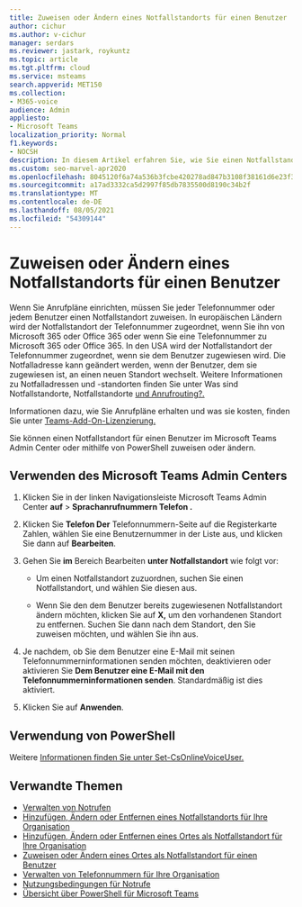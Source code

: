 ```yaml
---
title: Zuweisen oder Ändern eines Notfallstandorts für einen Benutzer
author: cichur
ms.author: v-cichur
manager: serdars
ms.reviewer: jastark, roykuntz
ms.topic: article
ms.tgt.pltfrm: cloud
ms.service: msteams
search.appverid: MET150
ms.collection:
- M365-voice
audience: Admin
appliesto:
- Microsoft Teams
localization_priority: Normal
f1.keywords:
- NOCSH
description: In diesem Artikel erfahren Sie, wie Sie einen Notfallstandort für Benutzer in Ihrer Organisation zuweisen oder ändern.
ms.custom: seo-marvel-apr2020
ms.openlocfilehash: 8045120f6a74a536b3fcbe420278ad847b3108f38161d6e23f3eecfd5788224c
ms.sourcegitcommit: a17ad3332ca5d2997f85db7835500d8190c34b2f
ms.translationtype: MT
ms.contentlocale: de-DE
ms.lasthandoff: 08/05/2021
ms.locfileid: "54309144"
---
```

# <a name="assign-or-change-an-emergency-location-for-a-user"></a>Zuweisen oder Ändern eines Notfallstandorts für einen Benutzer

Wenn Sie Anrufpläne einrichten, müssen Sie jeder Telefonnummer oder jedem Benutzer einen Notfallstandort zuweisen. In europäischen Ländern wird der Notfallstandort der Telefonnummer zugeordnet, wenn Sie ihn von Microsoft 365 oder Office 365 oder wenn Sie eine Telefonnummer zu Microsoft 365 oder Office 365. In den USA wird der Notfallstandort der Telefonnummer zugeordnet, wenn sie dem Benutzer zugewiesen wird. Die Notfalladresse kann geändert werden, wenn der Benutzer, dem sie zugewiesen ist, an einen neuen Standort wechselt. Weitere Informationen zu Notfalladressen und -standorten finden Sie unter Was sind Notfallstandorte, Notfallstandorte [und Anrufrouting?.](./what-are-emergency-locations-addresses-and-call-routing.md)
  
Informationen dazu, wie Sie Anrufpläne erhalten und was sie kosten, finden Sie unter [Teams-Add-On-Lizenzierung.](./teams-add-on-licensing/microsoft-teams-add-on-licensing.md)
  
Sie können einen Notfallstandort für einen Benutzer im Microsoft Teams Admin Center oder mithilfe von PowerShell zuweisen oder ändern.

## <a name="using-the-microsoft-teams-admin-center"></a>Verwenden des Microsoft Teams Admin Centers

1. Klicken Sie in der linken Navigationsleiste Microsoft Teams Admin Center **auf**  >  **Sprachanrufnummern Telefon .**

2. Klicken Sie **Telefon Der** Telefonnummern-Seite auf die Registerkarte Zahlen, wählen Sie eine Benutzernummer in der Liste aus, und klicken Sie dann auf **Bearbeiten**. 

3. Gehen Sie **im** Bereich Bearbeiten **unter Notfallstandort** wie folgt vor:

   - Um einen Notfallstandort zuzuordnen, suchen Sie einen Notfallstandort, und wählen Sie diesen aus.

   - Wenn Sie den dem Benutzer bereits zugewiesenen Notfallstandort ändern möchten, klicken Sie auf **X,** um den vorhandenen Standort zu entfernen. Suchen Sie dann nach dem Standort, den Sie zuweisen möchten, und wählen Sie ihn aus.

4. Je nachdem, ob Sie dem Benutzer eine E-Mail mit seinen Telefonnummerninformationen senden möchten, deaktivieren oder aktivieren Sie **Dem Benutzer eine E-Mail mit den Telefonnummerninformationen senden**. Standardmäßig ist dies aktiviert.

5. Klicken Sie auf **Anwenden**.

## <a name="using-powershell"></a>Verwendung von PowerShell

Weitere [Informationen finden Sie unter Set-CsOnlineVoiceUser.](/powershell/module/skype/set-csonlinevoiceuser) 

    
## <a name="related-topics"></a>Verwandte Themen

- [Verwalten von Notrufen](what-are-emergency-locations-addresses-and-call-routing.md)
- [Hinzufügen, Ändern oder Entfernen eines Notfallstandorts für Ihre Organisation](add-change-remove-emergency-location-organization.md)
- [Hinzufügen, Ändern oder Entfernen eines Ortes als Notfallstandort für Ihre Organisation](add-change-remove-emergency-place-organization.md)
- [Zuweisen oder Ändern eines Ortes als Notfallstandort für einen Benutzer](assign-change-emergency-place-user.md)
- [Verwalten von Telefonnummern für Ihre Organisation](/microsoftteams/manage-phone-numbers-for-your-organization)
- [Nutzungsbedingungen für Notrufe](./emergency-calling-terms-and-conditions.md)
- [Übersicht über PowerShell für Microsoft Teams](teams-powershell-overview.md)